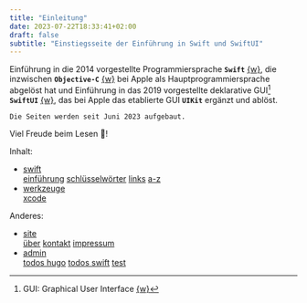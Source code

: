 ```yaml
---
title: "Einleitung"
date: 2023-07-22T18:33:41+02:00
draft: false
subtitle: "Einstiegsseite der Einführung in Swift und SwiftUI"
---
```


Einführung in die 2014 vorgestellte Programmiersprache **`Swift`** [{w}][w1], die inzwischen **`Objective-C`** [{w}][w2] bei Apple als Hauptprogrammiersprache abgelöst hat und Einführung in das 2019 vorgestellte deklarative GUI[^1] **`SwiftUI`** [{w}][w3], das bei Apple das etablierte GUI **`UIKit`** ergänzt und ablöst. 

<!-- Links -->
[w1]: https://de.wikipedia.org/wiki/Swift_(Programmiersprache) "wikipedia"
[w2]: https://de.wikipedia.org/wiki/Objective-C "wikipedia"
[w3]: https://de.wikipedia.org/wiki/SwiftUI "wikipedia"
[w4]: https://de.wikipedia.org/wiki/Grafische_Benutzeroberfläche "wikipedia"

<!-- Fussnoten -->
[^1]: GUI: Graphical User Interface [{w}][w4]


`Die Seiten werden seit Juni 2023 aufgebaut.`

Viel Freude beim Lesen 🥰!

Inhalt: 
* [swift](./swift/intro) <br>
  [einführung](./swift/introduction) 
  [schlüsselwörter](./swift/keywords/intro) 
  [links](./swift/links/intro) 
  [a-z](./swift/az) 
* [werkzeuge](./tools/intro) <br>
  [xcode](./tools/xcode)

Anderes: 
* [site](./site/intro) <br> 
  [über](./site/about)
  [kontakt](./site/contact)
  [impressum](./site/impressum)
* [admin](./admin/intro) <br>
  [todos hugo](./admin/todo-hugo)
  [todos swift](./admin/todo-swift)
  [test](./admin/test) 


